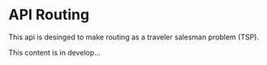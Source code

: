 # API Routing

This api is desinged to make routing as a traveler salesman problem (TSP). 

This content is in develop... 
